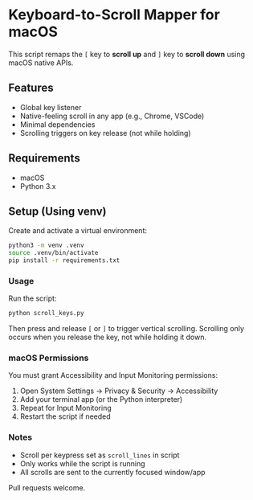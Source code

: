 # Keyboard-to-Scroll Mapper for macOS

This script remaps the `[` key to **scroll up** and `]` key to **scroll down** using macOS native APIs.

## Features

- Global key listener
- Native-feeling scroll in any app (e.g., Chrome, VSCode)
- Minimal dependencies
- Scrolling triggers on key release (not while holding)

## Requirements

- macOS
- Python 3.x

## Setup (Using venv)

Create and activate a virtual environment:

```bash
python3 -m venv .venv
source .venv/bin/activate
pip install -r requirements.txt
```

### Usage

Run the script:

```bash
python scroll_keys.py
```

Then press and release `[` or `]` to trigger vertical scrolling. Scrolling only occurs when you release the key, not while holding it down.

### macOS Permissions

You must grant Accessibility and Input Monitoring permissions:

1. Open System Settings → Privacy & Security → Accessibility
2. Add your terminal app (or the Python interpreter)
3. Repeat for Input Monitoring
4. Restart the script if needed

### Notes

- Scroll per keypress set as `scroll_lines` in script
- Only works while the script is running
- All scrolls are sent to the currently focused window/app

Pull requests welcome.
